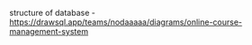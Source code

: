 structure of database - https://drawsql.app/teams/nodaaaaa/diagrams/online-course-management-system

